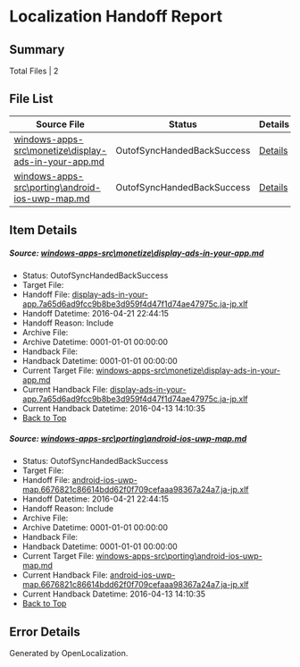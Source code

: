 # <a name='report-top'></a> Localization Handoff Report

## Summary
 Total Files | 2

## File List
 Source File | Status | Details 
 ----------- | ------ | ------- 
 [windows-apps-src\monetize\display-ads-in-your-app.md](https://github.com/Microsoft/windows-apps/blob/289ea2b9e04fbf77a602fcd0c36ced9d5e790375/windows-apps-src/monetize/display-ads-in-your-app.md) | OutofSyncHandedBackSuccess | [Details](#d0d0c300c46f8c01ec148a3272d8c1bced2fd92e3228)
 [windows-apps-src\porting\android-ios-uwp-map.md](https://github.com/Microsoft/windows-apps/blob/e8fa8bde8cbb8c57770b2e8bfc2e1a3eea321fb4/windows-apps-src/porting/android-ios-uwp-map.md) | OutofSyncHandedBackSuccess | [Details](#fa448bc9f44011c11b42462a628edf3fcf7654fb3332)

## Item Details
##### <a name='d0d0c300c46f8c01ec148a3272d8c1bced2fd92e3228'></a> Source: [windows-apps-src\monetize\display-ads-in-your-app.md](https://github.com/Microsoft/windows-apps/blob/289ea2b9e04fbf77a602fcd0c36ced9d5e790375/windows-apps-src/monetize/display-ads-in-your-app.md)
* Status: OutofSyncHandedBackSuccess
* Target File: 
* Handoff File: [display-ads-in-your-app.7a65d6ad9fcc9b8be3d959f4d47f1d74ae47975c.ja-jp.xlf](https://github.com/Microsoft/WDG.handoff/blob/5c5ad34d39be6b43291f543b4fe6f33d6bc48193/ol-handoff/Microsoft/windows-apps.ja-jp/master/display-ads-in-your-app.7a65d6ad9fcc9b8be3d959f4d47f1d74ae47975c.ja-jp.xlf)
* Handoff Datetime: 2016-04-21 22:44:15
* Handoff Reason: Include
* Archive File: 
* Archive Datetime: 0001-01-01 00:00:00
* Handback File: 
* Handback Datetime: 0001-01-01 00:00:00
* Current Target File: [windows-apps-src\monetize\display-ads-in-your-app.md](https://github.com/Microsoft/windows-apps.ja-jp/blob/ede73b1a80d40d88b22b4a79f571f892d6d3809b/windows-apps-src/monetize/display-ads-in-your-app.md)
* Current Handback File: [display-ads-in-your-app.7a65d6ad9fcc9b8be3d959f4d47f1d74ae47975c.ja-jp.xlf](https://github.com/Microsoft/WDG.handback/blob/a5742cb2d83625361cba5b5a0ead558fec4ff91c/ol-handback/Microsoft/windows-apps.ja-jp/master/display-ads-in-your-app.7a65d6ad9fcc9b8be3d959f4d47f1d74ae47975c.ja-jp.xlf)
* Current Handback Datetime: 2016-04-13 14:10:35
* [Back to Top](#report-top)

##### <a name='fa448bc9f44011c11b42462a628edf3fcf7654fb3332'></a> Source: [windows-apps-src\porting\android-ios-uwp-map.md](https://github.com/Microsoft/windows-apps/blob/e8fa8bde8cbb8c57770b2e8bfc2e1a3eea321fb4/windows-apps-src/porting/android-ios-uwp-map.md)
* Status: OutofSyncHandedBackSuccess
* Target File: 
* Handoff File: [android-ios-uwp-map.6676821c86614bdd62f0f709cefaaa98367a24a7.ja-jp.xlf](https://github.com/Microsoft/WDG.handoff/blob/5c5ad34d39be6b43291f543b4fe6f33d6bc48193/ol-handoff/Microsoft/windows-apps.ja-jp/master/android-ios-uwp-map.6676821c86614bdd62f0f709cefaaa98367a24a7.ja-jp.xlf)
* Handoff Datetime: 2016-04-21 22:44:15
* Handoff Reason: Include
* Archive File: 
* Archive Datetime: 0001-01-01 00:00:00
* Handback File: 
* Handback Datetime: 0001-01-01 00:00:00
* Current Target File: [windows-apps-src\porting\android-ios-uwp-map.md](https://github.com/Microsoft/windows-apps.ja-jp/blob/ede73b1a80d40d88b22b4a79f571f892d6d3809b/windows-apps-src/porting/android-ios-uwp-map.md)
* Current Handback File: [android-ios-uwp-map.6676821c86614bdd62f0f709cefaaa98367a24a7.ja-jp.xlf](https://github.com/Microsoft/WDG.handback/blob/a5742cb2d83625361cba5b5a0ead558fec4ff91c/ol-handback/Microsoft/windows-apps.ja-jp/master/android-ios-uwp-map.6676821c86614bdd62f0f709cefaaa98367a24a7.ja-jp.xlf)
* Current Handback Datetime: 2016-04-13 14:10:35
* [Back to Top](#report-top)


## Error Details

Generated by OpenLocalization.
